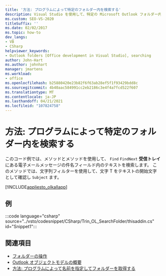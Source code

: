 ```yaml
---
title: '方法: プログラムによって特定のフォルダー内を検索する'
description: Visual Studio を使用して、特定の Microsoft Outlook フォルダー内でプログラムによって検索する方法について説明します。
ms.custom: SEO-VS-2020
titleSuffix: ''
ms.date: 02/02/2017
ms.topic: how-to
dev_langs:
- VB
- CSharp
helpviewer_keywords:
- Outlook folders [Office development in Visual Studio], searching
author: John-Hart
ms.author: johnhart
manager: jmartens
ms.workload:
- office
ms.openlocfilehash: b25880420e23b82f6f63ab28ef5f1f93429bdd8c
ms.sourcegitcommit: 4b40aac584991cc2eb2186c3e4f4a7fcd522f607
ms.translationtype: MT
ms.contentlocale: ja-JP
ms.lasthandoff: 04/21/2021
ms.locfileid: "107824758"
---
```

# <a name="how-to-programmatically-search-within-a-specific-folder"></a>方法: プログラムによって特定のフォルダー内を検索する
  このコード例では、メソッドとメソッドを使用して、 `Find` `FindNext` **受信トレイ** にある電子メールメッセージの件名フィールド内のテキストを検索します。 このメソッドでは、文字列フィルターを使用して、文字 T をテキストの開始文字として確認し `Subject` ます。

 [!INCLUDE[appliesto_olkallapp](../vsto/includes/appliesto-olkallapp-md.md)]

## <a name="example"></a>例
 :::code language="csharp" source="../vsto/codesnippet/CSharp/Trin_OL_SearchFolder/thisaddin.cs" id="Snippet1":::

## <a name="see-also"></a>関連項目
- [フォルダーの操作](../vsto/working-with-folders.md)
- [Outlook オブジェクトモデルの概要](../vsto/outlook-object-model-overview.md)
- [方法: プログラムによって名前を指定してフォルダーを取得する](../vsto/how-to-programmatically-retrieve-a-folder-by-name.md)
